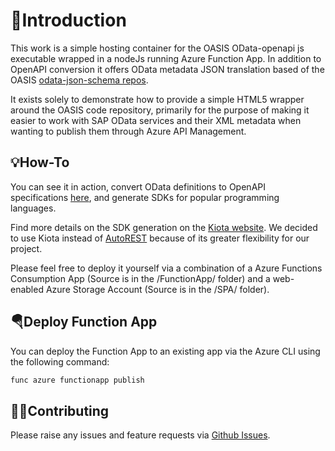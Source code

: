# 📖Introduction

This work is a simple hosting container for the OASIS OData-openapi js executable wrapped in a nodeJs running Azure Function App. In addition to OpenAPI conversion it offers OData metadata JSON translation based of the OASIS [odata-json-schema repos](https://github.com/oasis-tcs/odata-json-schema).

It exists solely to demonstrate how to provide a simple HTML5 wrapper around the OASIS code repository, primarily for the purpose of making it easier to work with SAP OData services and their XML metadata when wanting to publish them through Azure API Management.

## 💡How-To

You can see it in action, convert OData definitions to OpenAPI specifications [here](https://aka.ms/ODataOpenAPI), and generate SDKs for popular programming languages.

Find more details on the SDK generation on the [Kiota website](https://microsoft.github.io/kiota/). We decided to use Kiota instead of [AutoREST](https://github.com/Azure/autorest) because of its greater flexibility for our project.

Please feel free to deploy it yourself via a combination of a Azure Functions Consumption App (Source is in the /FunctionApp/ folder) and a web-enabled Azure Storage Account (Source is in the /SPA/ folder).

## 🪂Deploy Function App

You can deploy the Function App to an existing app via the Azure CLI using the following command:

```bash
func azure functionapp publish
```

## 🤟🏾Contributing

Please raise any issues and feature requests via [Github Issues](https://github.com/WillEastbury/odata-openapi/issues).
